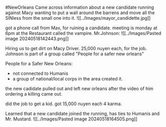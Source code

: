 #NewOrleans 
Came across information about a new candidate running against Macy wanting to put a wall around the barrens and move all the SINless from the small one into it.
![[../Images/mayor_candidette.jpg]]

got a phone call from Max, for ruining a candidate. meeting is monday at 6pm at the Restaurant called the vampire.
Mr.Johnson:
![[../Images/Pasted image 20240518142443.png]]

Hiring us to get dirt on Macy Driver. 25,000 nuyen each, for the job. Johnson is part of a group called "People for a safer new orleans" 

People for a Safer New Orleans:
- not connected to Humanis
- a group of national/local corps in the area created it.

the new cadidate pulled out and left new orleans after the video of him ordering a killing came out. 

did the job to get a kid. got 15,000 nuyen each 4 karma. 

Learned that a new candidate joined the running, has ties to Humanis and Mr. Mustard. 
![[../Images/Pasted image 20240518164505.png]]
